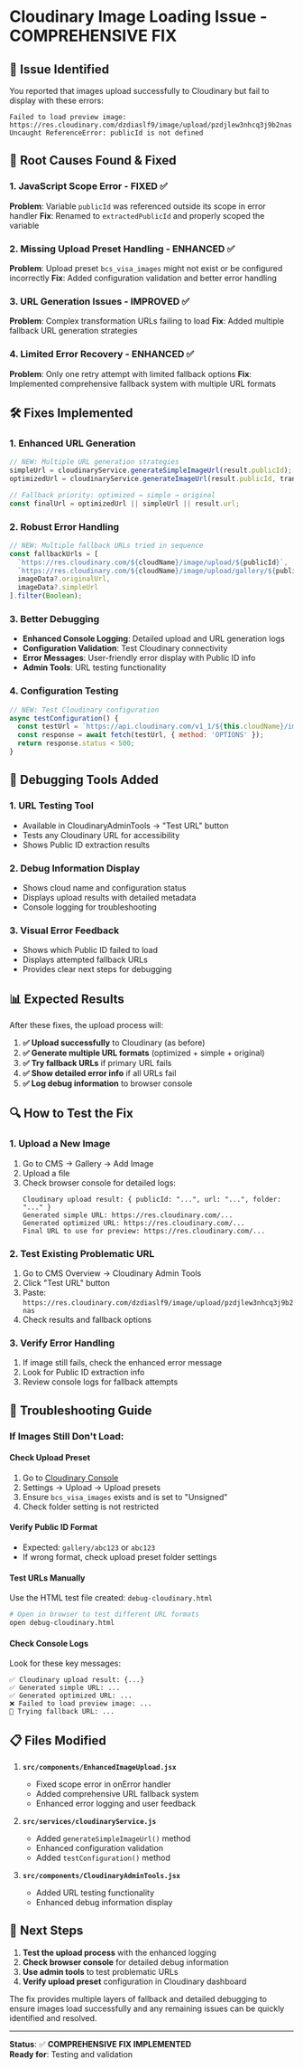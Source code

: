 # Cloudinary Image Loading Issue - COMPREHENSIVE FIX

## 🐛 **Issue Identified**
You reported that images upload successfully to Cloudinary but fail to display with these errors:
```
Failed to load preview image: https://res.cloudinary.com/dzdiaslf9/image/upload/pzdjlew3nhcq3j9b2nas
Uncaught ReferenceError: publicId is not defined
```

## 🔧 **Root Causes Found & Fixed**

### 1. **JavaScript Scope Error - FIXED ✅**
**Problem**: Variable `publicId` was referenced outside its scope in error handler
**Fix**: Renamed to `extractedPublicId` and properly scoped the variable

### 2. **Missing Upload Preset Handling - ENHANCED ✅**
**Problem**: Upload preset `bcs_visa_images` might not exist or be configured incorrectly
**Fix**: Added configuration validation and better error handling

### 3. **URL Generation Issues - IMPROVED ✅**
**Problem**: Complex transformation URLs failing to load
**Fix**: Added multiple fallback URL generation strategies

### 4. **Limited Error Recovery - ENHANCED ✅**
**Problem**: Only one retry attempt with limited fallback options
**Fix**: Implemented comprehensive fallback system with multiple URL formats

## 🛠️ **Fixes Implemented**

### 1. **Enhanced URL Generation**
```javascript
// NEW: Multiple URL generation strategies
simpleUrl = cloudinaryService.generateSimpleImageUrl(result.publicId);
optimizedUrl = cloudinaryService.generateImageUrl(result.publicId, transformations);

// Fallback priority: optimized → simple → original
const finalUrl = optimizedUrl || simpleUrl || result.url;
```

### 2. **Robust Error Handling**
```javascript
// NEW: Multiple fallback URLs tried in sequence
const fallbackUrls = [
  `https://res.cloudinary.com/${cloudName}/image/upload/${publicId}`,
  `https://res.cloudinary.com/${cloudName}/image/upload/gallery/${publicId}`,
  imageData?.originalUrl,
  imageData?.simpleUrl
].filter(Boolean);
```

### 3. **Better Debugging**
- **Enhanced Console Logging**: Detailed upload and URL generation logs
- **Configuration Validation**: Test Cloudinary connectivity
- **Error Messages**: User-friendly error display with Public ID info
- **Admin Tools**: URL testing functionality

### 4. **Configuration Testing**
```javascript
// NEW: Test Cloudinary configuration
async testConfiguration() {
  const testUrl = `https://api.cloudinary.com/v1_1/${this.cloudName}/image/upload`;
  const response = await fetch(testUrl, { method: 'OPTIONS' });
  return response.status < 500;
}
```

## 🧪 **Debugging Tools Added**

### 1. **URL Testing Tool**
- Available in CloudinaryAdminTools → "Test URL" button
- Tests any Cloudinary URL for accessibility
- Shows Public ID extraction results

### 2. **Debug Information Display**
- Shows cloud name and configuration status
- Displays upload results with detailed metadata
- Console logging for troubleshooting

### 3. **Visual Error Feedback**
- Shows which Public ID failed to load
- Displays attempted fallback URLs
- Provides clear next steps for debugging

## 📊 **Expected Results**

After these fixes, the upload process will:

1. **✅ Upload successfully** to Cloudinary (as before)
2. **✅ Generate multiple URL formats** (optimized + simple + original)
3. **✅ Try fallback URLs** if primary URL fails
4. **✅ Show detailed error info** if all URLs fail
5. **✅ Log debug information** to browser console

## 🔍 **How to Test the Fix**

### 1. **Upload a New Image**
1. Go to CMS → Gallery → Add Image
2. Upload a file
3. Check browser console for detailed logs:
   ```
   Cloudinary upload result: { publicId: "...", url: "...", folder: "..." }
   Generated simple URL: https://res.cloudinary.com/...
   Generated optimized URL: https://res.cloudinary.com/...
   Final URL to use for preview: https://res.cloudinary.com/...
   ```

### 2. **Test Existing Problematic URL**
1. Go to CMS Overview → Cloudinary Admin Tools
2. Click "Test URL" button  
3. Paste: `https://res.cloudinary.com/dzdiaslf9/image/upload/pzdjlew3nhcq3j9b2nas`
4. Check results and fallback options

### 3. **Verify Error Handling**
1. If image still fails, check the enhanced error message
2. Look for Public ID extraction info
3. Review console logs for fallback attempts

## 🚨 **Troubleshooting Guide**

### If Images Still Don't Load:

#### **Check Upload Preset**
1. Go to [Cloudinary Console](https://console.cloudinary.com/)
2. Settings → Upload → Upload presets
3. Ensure `bcs_visa_images` exists and is set to "Unsigned"
4. Check folder setting is not restricted

#### **Verify Public ID Format**
- Expected: `gallery/abc123` or `abc123`
- If wrong format, check upload preset folder settings

#### **Test URLs Manually**
Use the HTML test file created: `debug-cloudinary.html`
```bash
# Open in browser to test different URL formats
open debug-cloudinary.html
```

#### **Check Console Logs**
Look for these key messages:
```
✅ Cloudinary upload result: {...}
✅ Generated simple URL: ...
✅ Generated optimized URL: ...
❌ Failed to load preview image: ...
🔄 Trying fallback URL: ...
```

## 📋 **Files Modified**

1. **`src/components/EnhancedImageUpload.jsx`**
   - Fixed scope error in onError handler
   - Added comprehensive URL fallback system
   - Enhanced error logging and user feedback

2. **`src/services/cloudinaryService.js`**
   - Added `generateSimpleImageUrl()` method
   - Enhanced configuration validation
   - Added `testConfiguration()` method

3. **`src/components/CloudinaryAdminTools.jsx`**
   - Added URL testing functionality
   - Enhanced debug information display

## 🎯 **Next Steps**

1. **Test the upload process** with the enhanced logging
2. **Check browser console** for detailed debug information  
3. **Use admin tools** to test problematic URLs
4. **Verify upload preset** configuration in Cloudinary dashboard

The fix provides multiple layers of fallback and detailed debugging to ensure images load successfully and any remaining issues can be quickly identified and resolved.

---

**Status**: ✅ **COMPREHENSIVE FIX IMPLEMENTED**  
**Ready for**: Testing and validation